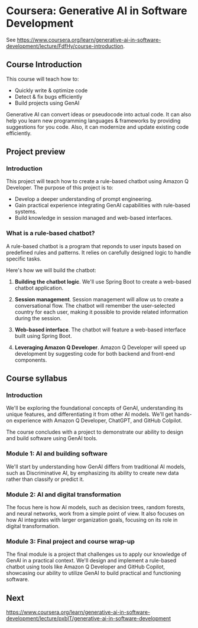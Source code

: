 # Coursera: Generative AI in Software Development

See https://www.coursera.org/learn/generative-ai-in-software-development/lecture/FdfHy/course-introduction.

## Course Introduction

This course will teach how to:

* Quickly write & optimize code
* Detect & fix bugs efficiently
* Build projects using GenAI

Generative AI can convert ideas or pseudocode into actual code. It can also help you learn new programming languages & frameworks by providing suggestions for you code. Also, it can modernize and update existing code efficiently.

## Project preview

### Introduction

This project will teach how to create a rule-based chatbot using Amazon Q Developer. The purpose of this project is to:

* Develop a deeper understanding of prompt engineering.
* Gain practical experience integrating GenAI capabilities with rule-based systems.
* Build knowledge in session managed and web-based interfaces.

### What is a rule-based chatbot?

A rule-based chatbot is a program that reponds to user inputs based on predefined rules and patterns. It relies on carefully designed logic to handle specific tasks.

Here's how we will build the chatbot:

1. **Building the chatbot logic**. We'll use Spring Boot to create a web-based chatbot application.

2. **Session management**. Session management will allow us to create a conversational flow. The chatbot will remember the user-selected country for each user, making it possible to provide related information during the session.

3. **Web-based interface**. The chatbot will feature a web-based interface built using Spring Boot.

4. **Leveraging Amazon Q Developer**. Amazon Q Developer will speed up development by suggesting code for both backend and front-end components.

## Course syllabus

### Introduction

We'll be exploring the foundational concepts of GenAI, understanding its unique features, and differentiating it from other AI models. We'll get hands-on experience with Amazon Q Developer, ChatGPT, and GitHub Colpilot.

The course concludes with a project to demonstrate our ability to design and build software using GenAI tools.

### Module 1: AI and building software

We'll start by understanding how GenAI differs from traditional AI models, such as Discriminative AI, by emphasizing its ability to create new data rather than classify or predict it.

### Module 2: AI and digital transformation

The focus here is how AI models, such as decision trees, random forests, and neural networks, work from a simple point of view. It also focuses on how AI integrates with larger organization goals, focusing on its role in digital transformation.

### Module 3: Final project and course wrap-up

The final module is a project that challenges us to apply our knowledge of GenAI in a practical context. We'll design and implement a rule-based chatbot using tools like Amazon Q Developer and GitHub Copilot, showcasing our ability to utilize GenAI to build practical and functioning software.

## Next

https://www.coursera.org/learn/generative-ai-in-software-development/lecture/pxbIT/generative-ai-in-software-development